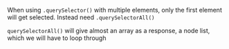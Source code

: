 When using `.querySelector()` with multiple elements, only the first element will get selected. Instead need `.querySelectorAll()`

`querySelectorAll()` will give almost an array as a response, a node list, which we will have to loop through
